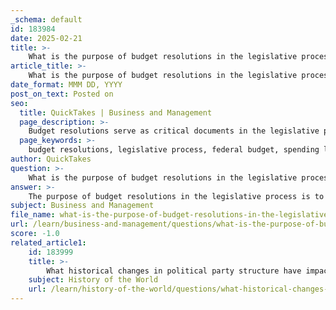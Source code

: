 ```yaml
---
_schema: default
id: 183984
date: 2025-02-21
title: >-
    What is the purpose of budget resolutions in the legislative process?
article_title: >-
    What is the purpose of budget resolutions in the legislative process?
date_format: MMM DD, YYYY
post_on_text: Posted on
seo:
  title: QuickTakes | Business and Management
  page_description: >-
    Budget resolutions serve as critical documents in the legislative process, establishing a framework for the federal budget, guiding appropriations, and influencing fiscal policy.
  page_keywords: >-
    budget resolutions, legislative process, federal budget, spending limits, revenue targets, appropriations bills, fiscal policy, non-binding, congressional oversight, Budget Act of 1974, Congressional Budget Office, budgetary process, spending priorities, accountability
author: QuickTakes
question: >-
    What is the purpose of budget resolutions in the legislative process?
answer: >-
    The purpose of budget resolutions in the legislative process is to establish a framework for the federal budget for a given fiscal year. These resolutions are critical documents that outline the government's proposed spending limits and revenue targets for various programs and agencies. Here are the key functions and characteristics of budget resolutions:\n\n1. **Framework for Appropriations**: Budget resolutions serve as a guiding framework for subsequent appropriations bills, which allocate specific funding to government programs. By setting overall spending limits, they help ensure that appropriations align with the government's fiscal policy.\n\n2. **Non-Binding Nature**: While budget resolutions are passed by both the House and Senate, they do not require the President's signature and are not legally binding. This means they do not have the force of law but are intended to guide the budgetary process.\n\n3. **Influence on Fiscal Policy**: The resolutions help Congress make informed decisions regarding fiscal policy by outlining spending priorities and revenue goals. They play a significant role in shaping how federal funds are allocated and spent.\n\n4. **Oversight and Accountability**: Budget resolutions facilitate congressional oversight of the federal budget process, ensuring that proposed budgets align with fiscal policy goals. This oversight includes monitoring the impact of spending measures on the federal deficit and overall economic health.\n\n5. **Established by the Budget Act of 1974**: The structured framework for budget resolutions was established by the Budget Act of 1974, which aimed to enhance the efficiency and transparency of the budget process. This act also led to the creation of the Congressional Budget Office (CBO), which provides essential analyses to inform the development of budget resolutions.\n\nIn summary, budget resolutions are essential tools in the legislative process that help Congress set spending priorities, guide appropriations, and ensure accountability in federal budgeting. They are a foundational element of the budgetary process, influencing both discretionary and mandatory spending decisions.
subject: Business and Management
file_name: what-is-the-purpose-of-budget-resolutions-in-the-legislative-process.md
url: /learn/business-and-management/questions/what-is-the-purpose-of-budget-resolutions-in-the-legislative-process
score: -1.0
related_article1:
    id: 183999
    title: >-
        What historical changes in political party structure have impacted the legislative process?
    subject: History of the World
    url: /learn/history-of-the-world/questions/what-historical-changes-in-political-party-structure-have-impacted-the-legislative-process
---
```


&nbsp;